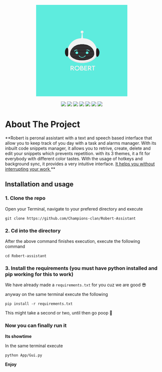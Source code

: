 <p align="center">
<img src="./Assets/Robert Logo.png" alt="Logo" height="300" width="300" >
</p>
<p align="center">
    <img src="https://forthebadge.com/images/badges/made-with-python.svg">
    <img src="https://forthebadge.com/images/badges/built-by-developers.svg">
    <img src="https://forthebadge.com/images/badges/built-with-love.svg">
    <img src="https://forthebadge.com/images/badges/contains-tasty-spaghetti-code.svg">
    <img src="https://forthebadge.com/images/badges/open-source.svg">
    <img src="https://forthebadge.com/images/badges/for-you.svg">
    <img src="https://forthebadge.com/images/badges/powered-by-electricity.svg">
  </a>
</p>

# About The Project
**Robert is peronal assistant with a text and speech based interface that allow you to keep track of you day with a task and alarms manager. With its inbuilt code snippets manager, it allows you to retrive, create, delete and edit your snippets which prevents repetition. with its 3 themes, it a fit for everybody with different color tastes. With the usage of hotkeys and background sync, it provides a very intuitive interface. <u> It helps you without interrupting your work </u>
**

## Installation and usage

### 1. Clone the repo
Open your Terminal, navigate to your prefered directory and execute

```git
git clone https://github.com/Champions-clan/Robert-Assistant
```

### 2. Cd into the directory
After the above command finishes execution, execute the following command 
```git
cd Robert-assistant
```

### 3. Install the requirements (you must have python installed and pip working for this to work)

We have already made a `requirements.txt` for you cuz we are good 😎

anyway on the same terminal execute the following

```
pip install -r requirements.txt
```

This might take a second or two, until then go poop 💩


### Now you can finally run it

**Its showtime**

In the same terminal execute

```
python App/Gui.py
```

**Enjoy**
